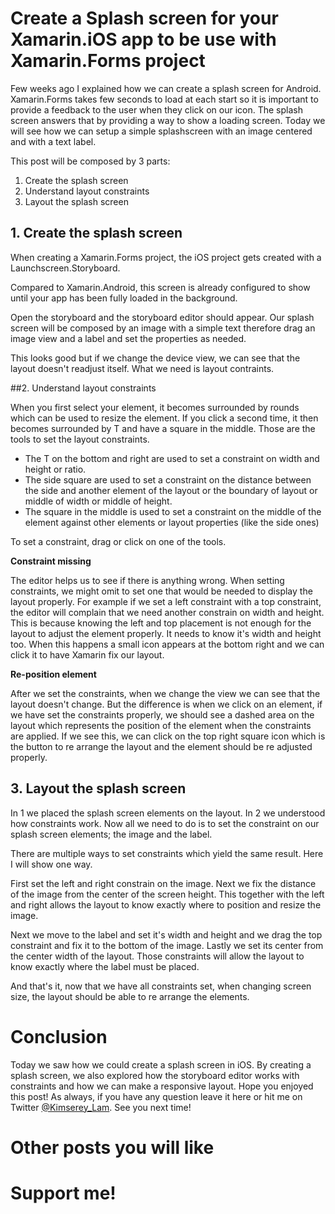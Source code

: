 # Create a Splash screen for your Xamarin.iOS app to be use with Xamarin.Forms project

Few weeks ago I explained how we can create a splash screen for Android. Xamarin.Forms takes few seconds to load at each start so it is important to provide a feedback to the user when they click on our icon. The splash screen answers that by providing a way to show a loading screen. Today we will see how we can setup a simple splashscreen with an image centered and with a text label.

This post will be composed by 3 parts:

1. Create the splash screen
2. Understand layout constraints
3. Layout the splash screen

## 1. Create the splash screen

When creating a Xamarin.Forms project, the iOS project gets created with a Launchscreen.Storyboard.

Compared to Xamarin.Android, this screen is already configured to show until your app has been fully loaded in the background.

Open the storyboard and the storyboard editor should appear. Our splash screen will be composed by an image with a simple text therefore drag an image view and a label and set the properties as needed. 

This looks good but if we change the device view, we can see that the layout doesn't readjust itself. What we need is layout contraints.

##2. Understand layout constraints

When you first select your element, it becomes surrounded by rounds which can be used to resize the element. If you click a second time, it then becomes surrounded by T and have a square in the middle. Those are the tools to set the layout constraints.

 - The T on the bottom and right are used to set a constraint on width and height or ratio.
 - The side square are used to set a constraint on the distance between the side and another element of the layout or the boundary of layout or middle of width or middle of height.
 - The square in the middle is used to set a constraint on the middle of the element against other elements or layout properties (like the side ones)

To set a constraint, drag or click on one of the tools. 

__Constraint missing__

The editor helps us to see if there is anything wrong. When setting constraints, we might omit to set one that would be needed to display the layout properly. For example if we set a left constraint with a top constraint, the editor will complain that we need another constrain on width and height. This is because knowing the left and top placement is not enough for the layout to adjust the element properly. It needs to know it's width and height too. When this happens a small icon appears at the bottom right and we can click it to have Xamarin fix our layout.

__Re-position element__

After we set the constraints, when we change the view we can see that the layout doesn't change. But the difference is when we click on an element, if we have set the constraints properly, we should see a dashed area on the layout which represents the position of the element when the constraints are applied. If we see this, we can click on the top right square icon which is the button to re arrange the layout and the element should be re adjusted properly.

## 3. Layout the splash screen

In 1 we placed the splash screen elements on the layout. In 2 we understood how constraints work. Now all we need to do is to set the constraint on our splash screen elements; the image and the label.

There are multiple ways to set constraints which yield the same result. Here I will show one way.

First set the left and right constrain on the image. 
Next we fix the distance of the image from the center of the screen height. This together with the left and right allows the layout to know exactly where to position and resize the image. 

Next we move to the label and set it's width and height and we drag the top constraint and fix it to the bottom of the image. Lastly we set its center from the center width of the layout. Those constraints will allow the layout to know exactly where the label must be placed.

And that's it, now that we have all constraints set, when changing screen size, the layout should be able to re arrange the elements.  

# Conclusion

Today we saw how we could create a splash screen in iOS. By creating a splash screen, we also explored how the storyboard editor works with constraints and how we can make a responsive layout. Hope you enjoyed this post! As always, if you have any question leave it here or hit me on Twitter [@Kimserey_Lam](). See you next time!

# Other posts you will like

# Support me!
